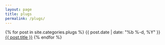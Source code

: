 ```yaml
---
layout: page
title: plugs
permalink: /plugs/
---
```

{% for post in site.categories.plugs %}
 <span class="post-meta">{{ post.date | date: "%b %-d, %Y" }}</span>
 <a class="post-link" href="{{ post.url | prepend: site.baseurl }}">{{ post.title }}</a>
{% endfor %}